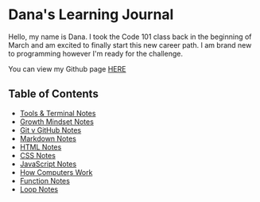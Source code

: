 # Dana's Learning Journal

Hello, my name is Dana. I took the Code 101 class back in the beginning of March and am excited to finally start this new career path. I am brand new to programming however I'm ready for the challenge. 

You can view my Github page [HERE](https://dana0298.github.io/learning-journal/)

## Table of Contents
- [Tools & Terminal Notes](tools-terminal.md)
- [Growth Mindset Notes](growth-mindset.md)
- [Git v GitHub Notes](git-github.md)
- [Markdown Notes](markdown.md)
- [HTML Notes](html-notes.md)
- [CSS Notes](css-notes.md)
- [JavaScript Notes](javascript-notes.md)
- [How Computers Work](computer-videos.md)
- [Function Notes](function-notes.md)
- [Loop Notes](loop-notes.md)